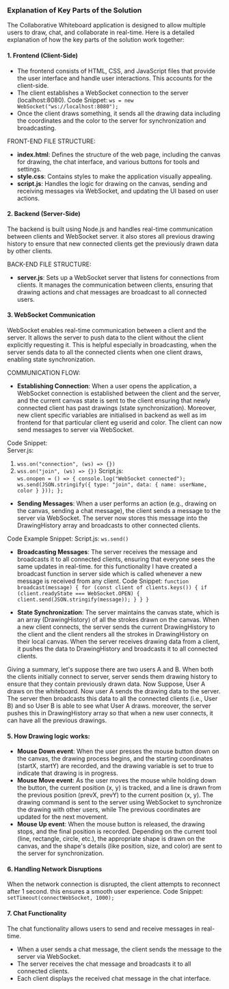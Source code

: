 ### Explanation of Key Parts of the Solution

The Collaborative Whiteboard application is designed to allow multiple users to draw, chat, and collaborate in real-time. Here is a detailed explanation of how the key parts of the solution work together:

#### 1. Frontend (Client-Side)
- The frontend consists of HTML, CSS, and JavaScript files that provide the user interface and handle user interactions. This accounts for the client-side.
- The client establishes a WebSocket connection to the server (localhost:8080).
Code Snippet: `ws = new WebSocket("ws://localhost:8080");`
- Once the client draws something, it sends all the drawing data including the coordinates and the color to the server for synchronization and broadcasting.

FRONT-END FILE STRUCTURE:
- **index.html**: Defines the structure of the web page, including the canvas for drawing, the chat interface, and various buttons for tools and settings.
- **style.css**: Contains styles to make the application visually appealing.
- **script.js**: Handles the logic for drawing on the canvas, sending and receiving messages via WebSocket, and updating the UI based on user actions.

#### 2. Backend (Server-Side)
The backend is built using Node.js and handles real-time communication between clients and WebSocket server. it also stores all previous drawing history to ensure that new connected clients get the previously drawn data by other clients.

BACK-END FILE STRUCTURE:
- **server.js**: Sets up a WebSocket server that listens for connections from clients. It manages the communication between clients, ensuring that drawing actions and chat messages are broadcast to all connected users.

#### 3. WebSocket Communication
 WebSocket enables real-time communication between a client and the server. It allows the server to push data to the client without the client explicitly requesting it. This is helpful especially in broadcasting, when the server sends data to all the connected clients when one client draws, enabling state synchronization.

COMMUNICATION FLOW:
- **Establishing Connection**: When a user opens the application, a WebSocket connection is established between the client and the server, and the current canvas state is sent to the client ensuring that newly connected client has past drawings (state synchronization). Moreover, new client specific variables are initialised in backend as well as im frontend for that particular client eg userid and color. The client can now send messages to server via WebSocket.

Code Snippet: <br>
Server.js:
1. `wss.on("connection", (ws) => {})`
2. `wss.on("join", (ws) => {})`
Script.js:<br>
`ws.onopen = () => {
    console.log("WebSocket connected");
    ws.send(JSON.stringify({ type: "join", data: { name: userName, color } }));
  };`

- **Sending Messages**: When a user performs an action (e.g., drawing on the canvas, sending a chat message), the client sends a message to the server via WebSocket. The server now stores this message into the DrawingHistory array and broadcasts to other connected clients.

Code Example Snippet: 
Script.js:
`ws.send()`

- **Broadcasting Messages**: The server receives the message and broadcasts it to all connected clients, ensuring that everyone sees the same updates in real-time. for this functionality I have created a broadcast function in server side which is called whenever a new message is received from any client. 
Code Snippet:
`function broadcast(message) {
  for (const client of clients.keys()) {
    if (client.readyState === WebSocket.OPEN) {
      client.send(JSON.stringify(message));
    }
  }
}`

- **State Synchronization**: The server maintains the canvas state, which is an array (DrawingHistory) of all the strokes drawn on the canvas. When a new client connects, the server sends the current DrawingHistory to the client and the client renders all the strokes in DrawingHistory on their local canvas. When the server receives drawing data from a client, it pushes the data to DrawingHistory and broadcasts it to all connected clients.

Giving a summary, let's suppose there are two users A and B. When both the clients initially connect to server, server sends them drawing history to ensure that they contain previously drawn data. Now Suppose, User A draws on the whiteboard. Now user A sends the drawing data to the server. The server then broadcasts this data to all the connected clients (i.e., User B) and so User B is able to see what User A draws. moreover, the server pushes this in DrawingHistory array so that when a new user connects, it can have all the previous drawings.


#### 5. How Drawing logic works:
- **Mouse Down event**: When the user presses the mouse button down on the canvas, the drawing process begins, and the starting coordinates (startX, startY) are recorded, and the drawing variable is set to true to indicate that drawing is in progress.
- **Mouse Move event**: As the user moves the mouse while holding down the button, the current position (x, y) is tracked, and a line is drawn from the previous position (prevX, prevY) to the current position (x, y). The drawing command is sent to the server using WebSocket to synchronize the drawing with other users, while The previous coordinates are updated for the next movement.
- **Mouse Up event**: When the mouse button is released, the drawing stops, and the final position is recorded. Depending on the current tool (line, rectangle, circle, etc.), the appropriate shape is drawn on the canvas, and
the shape's details (like position, size, and color) are sent to the server for synchronization.

#### 6. Handling Network Disruptions
When the network connection is disrupted, the client attempts to reconnect after 1 second. this ensures a smooth user experience.
Code Snippet: `setTimeout(connectWebSocket, 1000);`

#### 7. Chat Functionality
The chat functionality allows users to send and receive messages in real-time.
- When a user sends a chat message, the client sends the message to the server via WebSocket.
- The server receives the chat message and broadcasts it to all connected clients.
- Each client displays the received chat message in the chat interface.




